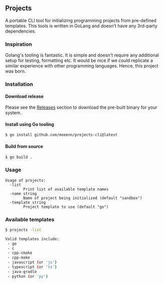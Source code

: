 ## Projects
A portable CLI tool for initializing programming projects from pre-defined templates. This tools is written in GoLang and doesn't have any 3rd-party dependencies. 


### Inspiration
Golang's tooling is fantastic. It is simple and doesn't require any additional setup for testing, formatting etc. It would be nice if we could replicate a similar experience with other programming languages. Hence, this project was born.


### Installation

#### Download release

Please see the [Releases](https://github.com/moeenn/projects-cli/releases) section to download the pre-built binary for your system.


#### Install using Go tooling 

```bash
$ go install github.com/moeenn/projects-cli@latest
```

#### Build from source

```bash
$ go build .
```


### Usage

```
Usage of projects:
  -list
    	Print list of available template names
  -name string
    	Name of project being initialized (default "sandbox")
  -template string
    	Project template to use (default "go")
```

### Available templates

```bash
$ projects -list

Valid templates include: 
 - go
 - c
 - cpp-cmake
 - cpp-make
 - javascript (or 'js')
 - typescript (or 'ts')
 - java-gradle
 - python (or 'py')
```
